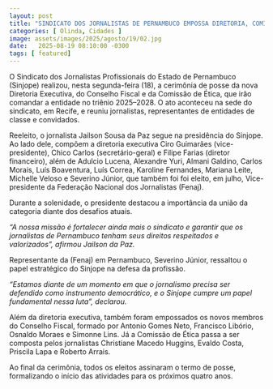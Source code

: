 ```yaml
---
layout: post
title: "SINDICATO DOS JORNALISTAS DE PERNAMBUCO EMPOSSA DIRETORIA, COMISSÃO DE ÉTICA E CONSELHO FISCAL (2025–2028)"
categories: [ Olinda, Cidades ]
image: assets/images/2025/agosto/19/02.jpg
date:   2025-08-19 08:10:00 -0300
tags: [ featured]
---
```

O Sindicato dos Jornalistas Profissionais do Estado de Pernambuco (Sinjope) realizou, nesta segunda-feira (18), a cerimônia de posse da nova Diretoria Executiva, do Conselho Fiscal e da Comissão de Ética, que irão comandar a entidade no triênio 2025–2028. O ato aconteceu na sede do sindicato, em Recife, e reuniu jornalistas, representantes de entidades de classe e convidados.

Reeleito, o jornalista Jailson Sousa da Paz segue na presidência do Sinjope. Ao lado dele, compõem a diretoria executiva Ciro Guimarães (vice-presidente), Chico Carlos (secretário-geral) e Filipe Farias (diretor financeiro), além de Adulcio Lucena, Alexandre Yuri, Almani Galdino, Carlos Morais, Luís Boaventura, Luís Correa, Karoline Fernandes, Mariana Leite, Michelle Veloso e Severino Júnior, que também foi foi eleito, em julho, Vice-presidente da Federação Nacional dos Jornalistas (Fenaj).

Durante a solenidade, o presidente destacou a importância da união da categoria diante dos desafios atuais.

*“A nossa missão é fortalecer ainda mais o sindicato e garantir que os jornalistas de Pernambuco tenham seus direitos respeitados e valorizados”, afirmou Jailson da Paz.*

Representante da (Fenaj) em Pernambuco, Severino Júnior, ressaltou o papel estratégico do Sinjope na defesa da profissão.

*“Estamos diante de um momento em que o jornalismo precisa ser defendido como instrumento democrático, e o Sinjope cumpre um papel fundamental nessa luta”, declarou.*

Além da diretoria executiva, também foram empossados os novos membros do Conselho Fiscal, formado por Antonio Gomes Neto, Francisco Libório, Osnaldo Moraes e Simonne Lins. Já a Comissão de Ética passa a ser composta pelos jornalistas Christiane Macedo Huggins, Evaldo Costa, Priscila Lapa e Roberto Arrais.

Ao final da cerimônia, todos os eleitos assinaram o termo de posse, formalizando o início das atividades para os próximos quatro anos.